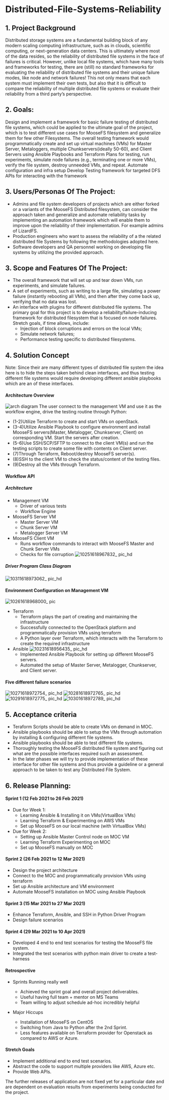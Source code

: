 # Distributed-File-Systems-Reliability

## 1. Project Background
Distributed storage systems are a fundamental building block of any modern scaling computing infrastructure, such 
as in clouds, scientific computing, or next-generation data centers. This is ultimately where most of the data resides, 
so the reliability of distributed file systems in the face of failures is critical. However, unlike local file systems, 
which have many tools and frameworks for testing, there are (still) no standard frameworks for evaluating the reliability 
of distributed file systems and their unique failure modes, like node and network failures! This not only means that each 
system must implement their own tests, but also that it is difficult to compare the reliability of multiple distributed 
file systems or evaluate their reliability from a third party’s perspective.

## 2. Goals: 
Design and implement a framework for basic failure testing of distributed file systems, which could be applied to 
the ultimate goal of the project, which is to test different use cases for MooseFS filesystem and generalize them for few other 
Filesystems. The overall testing framework would programmatically create and set up virtual machines (VMs) for Master 
Server, Metaloggers, multiple Chunkservers(ideally 50-60), and Client Servers using Ansible Playbooks and Terraform Plans 
for testing, run experiments, simulate node failures (e.g., terminating one or more VMs), verify the file system, destroy 
unneeded VMs, and repeat.
Automate configuration and infra setup
Develop Testing framework for targeted DFS
APIs for interacting with the framework

## 3. Users/Personas Of The Project:
- Admins and file system developers of projects which are either forked or a variants of the MooseFS Distributed 
filesystem, can consider the approach taken and generalize and automate reliability tasks by implementing an automation 
framework which will enable them to improve upon the reliability of their implementation. For example admins of LizardFS.
- Production engineers who want to assess the reliability of a the related distributed file Systems by following the
methodologies adopted here.
- Software developers and QA personnel working on developing file systems by utilizing the provided approach.

## 3. Scope and Features Of The Project:
- The overall framework that will set up and tear down VMs, run experiments, and simulate failures.
- A set of experiments, such as writing to a large file, simulating a power failure (instantly rebooting all VMs), and 
then after they come back up, verifying that no data was lost.
- An interface with plugins for different distributed file systems. The primary goal for this project is to develop a 
reliability/failure-inducing framework for distributed filesystem that is focused on node failures. 
Stretch goals, if time allows, include:
    - Injection of block corruptions and errors on the local VMs;
    - Simulate network failures;
    - Performance testing specific to distributed filesystems.

## 4. Solution Concept
Note: Since their are many different types of distributed file system the idea here is to hide the steps taken behind clean 
interfaces, and thus testing different file systems would require developing different ansible playbooks which are an 
of these interfaces.
#### Architecture Overview
![arch diagram](https://user-images.githubusercontent.com/52186552/112475253-990a2600-8d3e-11eb-8964-f4080c9e27eb.jpg)
The user connect to the management VM and use it as the workflow engine, drive the testing routine through Python:
- (1-2)Utilize Terraform to create and start VMs on openStack.
- (3-4)Utilize Ansible Playbook to configure environment and install MooseFS servers(Master, Metalogger, Chunkserver, Client) on corresponding VM. Start the servers after creation.
- (5-6)Use SSH/SCP/SFTP to connect to the client VM(s) and run the testing scripts to create some file with contents on Client server.
- (7)Through Terraform, Reboot/destroy MooseFS server(s).
- (8)SSH to the client VM to check the status/content of the testing files.
- (9)Destroy all the VMs through Terraform.

#### Workflow API 
##### Architecture
- Management VM
    - Driver of various tests
    - Workflow Engine
- MooseFS Server VM
    - Master Server VM
    - Chunk Server VM
    - Metalogger Server VM
- MooseFS Client VM
    - Runs workflow commands to interact with MooseFS Master and Chunk Server VMs
    - Checks for file corruption
![10251618967832_ pic_hd](https://user-images.githubusercontent.com/52186552/115482930-66582e00-a215-11eb-8809-3ef7ad2e3d02.jpg)

##### Driver Program Class Diagram
![10311618973062_ pic_hd](https://user-images.githubusercontent.com/52186552/115489354-b210d480-a221-11eb-8fb6-2113b386ffab.jpg)

#### Environment Configuration on Management VM
![10261618968000_ pic](https://user-images.githubusercontent.com/52186552/115483193-ef6f6500-a215-11eb-94c4-3a0bd9d95114.jpg)
- Terraform
    - Terraform plays the part of creating and maintaining the infrastructure 
    - Successfully connected to the OpenStack platform and programmatically provision VMs using terraform
    - A Python layer over Terraform, which interacts with the Terraform to create the required infrastructure
- Ansible
![10231618956435_ pic_hd](https://user-images.githubusercontent.com/52186552/115470503-0acd7680-a1fc-11eb-89bb-ba07b4c5d2a8.jpg)
    - Implemented Ansible Playbook for setting up different MooseFS servers.
    - Automated the setup of Master Server, Metalogger, Chunkserver, and Client server.

#### Five different failure scenarios
![10271618972754_ pic_hd](https://user-images.githubusercontent.com/52186552/115488955-fa7bc280-a220-11eb-8a52-d440ea7309a3.jpg)
![10281618972765_ pic_hd](https://user-images.githubusercontent.com/52186552/115488975-049dc100-a221-11eb-9094-f655b1a85910.jpg)
![10291618972775_ pic_hd](https://user-images.githubusercontent.com/52186552/115489006-12ebdd00-a221-11eb-855a-5390b2a440ae.jpg)
![10301618972789_ pic_hd](https://user-images.githubusercontent.com/52186552/115489038-1e3f0880-a221-11eb-9219-4e9411fac807.jpg)
 
## 5. Acceptance criteria
- Teraform Scripts should be able to create VMs on demand in MOC.
- Ansible playbooks should be able to setup the VMs through automation by installing & configuring different file systems.
- Ansible playbooks should be able to test different file systems.
- Thoroughly testing the MooseFS distributed file system and figuring out what are the possible interfaces required such an assessment.
- In the later phases we will try to provide implementation of these interface for other file systems and thus provide 
a guideline or a general approach to be taken to test any Distributed File System.

## 6. Release Planning:

#### Sprint 1 (12 Feb 2021 to 26 Feb 2021)
- Due for Week 1:
    - Learning Ansible & Installing it on VMs(VirtualBox VMs)
    - Learning Terraform & Experimenting on AWS VMs
    - Set up MooseFS on our local machine (with VirtualBox VMs)
- Due for Week 2:
    - Setting up Ansible Master Control node on MOC VM
    - Learning Terraform Experimenting on MOC
    - Set up MooseFS manually on MOC

#### Sprint 2 (26 Feb 2021 to 12 Mar 2021)
- Design the project architecture
- Connect to the MOC and programmatically provision VMs using terraform
- Set up Ansible architecture and VM environment
- Automate MooseFS installation on MOC using Ansible Playbook

#### Sprint 3 (15 Mar 2021 to 27 Mar 2021)
- Enhance Terraform, Ansible, and SSH in Python Driver Program
- Design failure scenarios

#### Sprint 4 (29 Mar 2021 to 10 Apr 2021)
- Developed 4 end to end test scenarios for testing the MooseFS file system.
- Integrated the test scenarios with python main driver to create a test-harness

#### Retrospective
- Sprints Running really well
    - Achieved the sprint goal and overall project deliverables.
    - Useful having full team + mentor on MS Teams
    - Team willing to adjust schedule ad-hoc incredibly helpful

- Major Hiccups
    - Installation of  MooseFS on CentOS 
    - Switching from Java to Python after the 2nd Sprint.
    - Less features available on Terraform provider for Openstack as compared to AWS or Azure.

#### Stretch Goals
- Implement additional end to end test scenarios.
- Abstract the code to support multiple providers like AWS, Azure etc.
- Provide Web APIs.

The further releases of application are not fixed yet for a particular date and are dependent on evaluation results 
from experiments being conducted for the project.



